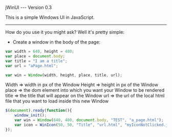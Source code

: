 jWinUI --- Version 0.3

This is a simple Windows UI in JavaScript.

---------------------------------------------

How do you use it you might ask? Well it's pretty simple:

- Create a window in the body of the page:
```Javascript
var width = 640, height = 480;
var place = document.body;
var title = "I am a title";
var url = "aPage.html";

var win = Window(width, height, place, title, url);
```

Width => width in px of the Window
Height => height in px of the Window
place => the dom element into which you want your Window to be rendered
title => the title that will appear on the Window
url => the url of the local html file that you want to load inside this new Window

```Javascript
$(document).ready(function(){
	window_init();
	var win = Window(640, 480, document.body, "TEST", "a_page.html");
	var icon = WinIcon(50, 50, "Title", "url.html", "myIconNotClicked.jpg", "myIconClicked.jpg");
});
```